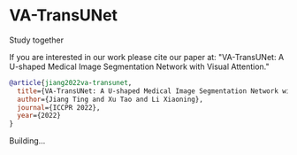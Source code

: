 # VA-TransUNet
Study together

If you are interested in our work please cite our paper at: "VA-TransUNet: A U-shaped Medical Image Segmentation Network with Visual Attention." 
```bibtex
@article{jiang2022va-transunet,
  title={VA-TransUNet: A U-shaped Medical Image Segmentation Network with Visual Attention},
  author={Jiang Ting and Xu Tao and Li Xiaoning},
  journal={ICCPR 2022},
  year={2022}
}
```

Building...
